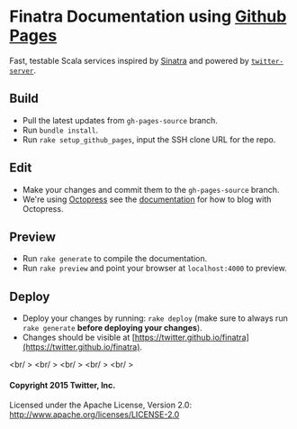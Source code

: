 Finatra Documentation using [Github Pages](https://pages.github.com/)
==========================================================

Fast, testable Scala services inspired by [Sinatra](http://www.sinatrarb.com/) and powered by [`twitter-server`][twitter-server].

Build
-----------------------------------------------------------
* Pull the latest updates from `gh-pages-source` branch.
* Run `bundle install`.
* Run `rake setup_github_pages`, input the SSH clone URL for the repo.

Edit
-----------------------------------------------------------
* Make your changes and commit them to the `gh-pages-source` branch.
* We're using [Octopress](http://octopress.org) see the [documentation](http://octopress.org/docs/blogging/) for how to blog with Octopress.

Preview
-----------------------------------------------------------
* Run `rake generate` to compile the documentation.
* Run `rake preview` and point your browser at `localhost:4000` to preview.

Deploy
-----------------------------------------------------------
* Deploy your changes by running: `rake deploy` (make sure to always run `rake generate` **before deploying your changes**).
* Changes should be visible at [https://twitter.github.io/finatra](https://twitter.github.io/finatra).

<br/ >
<br/ >
<br/ >
<br/ >
<br/ >

#### Copyright 2015 Twitter, Inc.

Licensed under the Apache License, Version 2.0: http://www.apache.org/licenses/LICENSE-2.0

[twitter-server]: https://github.com/twitter/twitter-server
